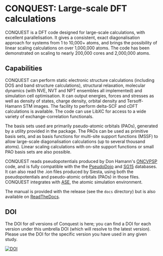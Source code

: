 # CONQUEST: Large-scale DFT calculations

CONQUEST is a DFT code designed for large-scale calculations, with
excellent parallelisation.  It gives a consistent, exact
diagonalisation approach for systems from 1 to 10,000+ atoms, and
brings the possibility of linear scaling calculations on over
1,000,000 atoms.  The code has been demonstrated on scaling to nearly
200,000 cores and 2,000,000 atoms.

## Capabilities

CONQUEST can perform static electronic structure calculations
(including DOS and band structure calculations), structural
relaxation, molecular dynamics (with NVE, NVT and NPT ensembles all
implemented) and simulation cell optimisation.  It can output energies, forces and stresses as well as
density of states, charge density, orbital density and Tersoff-Hamann
STM images.  The facility to perform delta-SCF and cDFT calculations
is available.  The code can use LibXC for access to a wide variety of
exchange-correlation functionals.

The basis sets used are primarily pseudo-atomic orbitals (PAOs), generated by
a utility provided in the package.  The PAOs can be used as primitive
basis sets, and as basis functions for multi-site support functions (MSSF)
to allow large-scale diagonalisation calculations (up to several
thousand atoms).  Linear scaling calculations with on-site support
functions or small PAO basis sets are also possible.

CONQUEST reads pseudopotentials produced by Don Hamann's
[ONCVPSP](http://www.mat-simresearch.com) code, and is fully
compatible with the the [PseudoDojo](http://www.pseudo-dojo.org) 
and [SG15](http://www.quantum-simulation.org/potentials/sg15_oncv/)
databases. It can also read the .ion
files produced by Siesta, using both the pseudopotentials and
pseudo-atomic orbitals (PAOs) in those files.  CONQUEST integrates with
[ASE](https://wiki.fysik.dtu.dk/ase/index.html), the atomic simulation environment.

The manual is provided with the release (see the ``docs`` directory)
but is also available on
[ReadTheDocs](https://conquest.readthedocs.io/en/latest/). 

## DOI

The DOI for *all* versions of Conquest is here; you can find a DOI for each version 
under this umbrella DOI (which will resolve to the latest version).  Please use the 
DOI for the specific version you have used in any given study.

[![DOI](https://zenodo.org/badge/DOI/10.5281/zenodo.3943720.svg)](https://doi.org/10.5281/zenodo.3943720)
